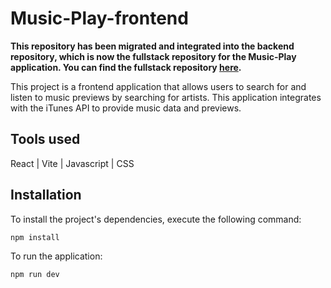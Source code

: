 
# Music-Play-frontend

**This repository has been migrated and integrated into the backend repository, which is now the fullstack repository for the Music-Play application. You can find the fullstack repository [here](https://github.com/cbechstedt/music-play-backend).**


This project is a frontend application that allows users to search for and listen to music previews by searching for artists. This application integrates with the iTunes API to provide music data and previews.

## Tools used
React | Vite | Javascript | CSS 

## Installation
To install the project's dependencies, execute the following command:
```bash
npm install
```
To run the application:
```bash
npm run dev
```
